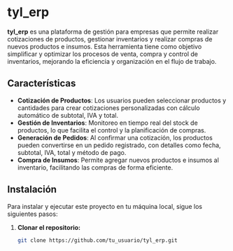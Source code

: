 # tyl_erp

**tyl_erp** es una plataforma de gestión para empresas que permite realizar cotizaciones de productos, gestionar inventarios y realizar compras de nuevos productos e insumos. Esta herramienta tiene como objetivo simplificar y optimizar los procesos de venta, compra y control de inventarios, mejorando la eficiencia y organización en el flujo de trabajo.

## Características

- **Cotización de Productos**: Los usuarios pueden seleccionar productos y cantidades para crear cotizaciones personalizadas con cálculo automático de subtotal, IVA y total.
- **Gestión de Inventarios**: Monitoreo en tiempo real del stock de productos, lo que facilita el control y la planificación de compras.
- **Generación de Pedidos**: Al confirmar una cotización, los productos pueden convertirse en un pedido registrado, con detalles como fecha, subtotal, IVA, total y método de pago.
- **Compra de Insumos**: Permite agregar nuevos productos e insumos al inventario, facilitando las compras de forma eficiente.

## Instalación

Para instalar y ejecutar este proyecto en tu máquina local, sigue los siguientes pasos:

1. **Clonar el repositorio:**
   ```bash
   git clone https://github.com/tu_usuario/tyl_erp.git

